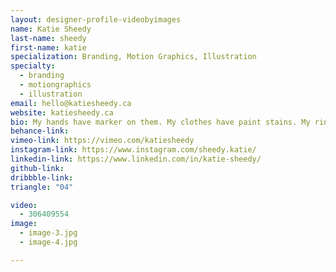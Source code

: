 ```yaml
---
layout: designer-profile-videobyimages
name: Katie Sheedy
last-name: sheedy
first-name: katie
specialization: Branding, Motion Graphics, Illustration
specialty:
  - branding
  - motiongraphics
  - illustration
email: hello@katiesheedy.ca
website: katiesheedy.ca
bio: My hands have marker on them. My clothes have paint stains. My ring finger has a callus from pressing too hard with my pen. Creating and drawing is how I learn about and best communicate with the world. Or maybe sarcasm? Sarcasm is a close second.
behance-link:
vimeo-link: https://vimeo.com/katiesheedy
instagram-link: https://www.instagram.com/sheedy.katie/
linkedin-link: https://www.linkedin.com/in/katie-sheedy/
github-link:
dribbble-link:
triangle: "04"

video:
  - 306409554
image:
  - image-3.jpg
  - image-4.jpg

---
```

